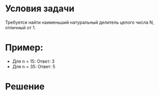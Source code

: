 # Условия задачи
Требуется найти наименьший натуральный делитель целого числа N, отличный от 1.

# Пример:

- Для n = 15:  Ответ: 3
- Для n = 35:  Ответ: 5

# Решение